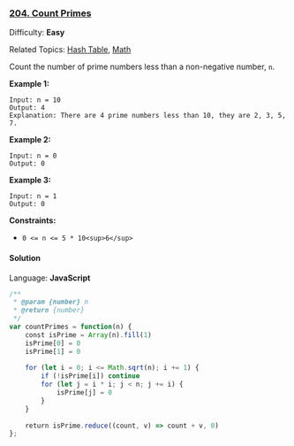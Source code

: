### [204\. Count Primes](https://leetcode.com/problems/count-primes/)

Difficulty: **Easy**  

Related Topics: [Hash Table](https://leetcode.com/tag/hash-table/), [Math](https://leetcode.com/tag/math/)


Count the number of prime numbers less than a non-negative number, `n`.

**Example 1:**

```
Input: n = 10
Output: 4
Explanation: There are 4 prime numbers less than 10, they are 2, 3, 5, 7.
```

**Example 2:**

```
Input: n = 0
Output: 0
```

**Example 3:**

```
Input: n = 1
Output: 0
```

**Constraints:**

*   `0 <= n <= 5 * 10<sup>6</sup>`


#### Solution

Language: **JavaScript**

```javascript
/**
 * @param {number} n
 * @return {number}
 */
var countPrimes = function(n) {
    const isPrime = Array(n).fill(1)
    isPrime[0] = 0
    isPrime[1] = 0
    
    for (let i = 0; i <= Math.sqrt(n); i += 1) {
        if (!isPrime[i]) continue
        for (let j = i * i; j < n; j += i) {
            isPrime[j] = 0
        }
    }
    
    return isPrime.reduce((count, v) => count + v, 0)
};
```